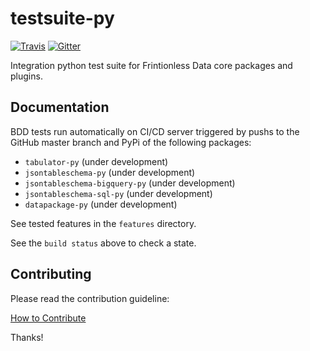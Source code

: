 # testsuite-py

[![Travis](https://img.shields.io/travis/frictionlessdata/testsuite-py/master.svg)](https://travis-ci.org/frictionlessdata/testsuite-py)
[![Gitter](https://img.shields.io/gitter/room/frictionlessdata/chat.svg)](https://gitter.im/frictionlessdata/chat)

Integration python test suite for Frintionless Data core packages and plugins.

## Documentation

BDD tests run automatically on CI/CD server triggered by pushs
to the GitHub master branch and PyPi of the following packages:
- `tabulator-py` (under development)
- `jsontableschema-py` (under development)
- `jsontableschema-bigquery-py` (under development)
- `jsontableschema-sql-py` (under development)
- `datapackage-py` (under development)

See tested features in the `features` directory.

See the `build status` above to check a state.

## Contributing

Please read the contribution guideline:

[How to Contribute](CONTRIBUTING.md)

Thanks!

